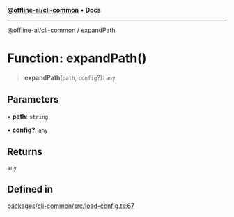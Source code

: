 [**@offline-ai/cli-common**](../README.md) • **Docs**

***

[@offline-ai/cli-common](../globals.md) / expandPath

# Function: expandPath()

> **expandPath**(`path`, `config`?): `any`

## Parameters

• **path**: `string`

• **config?**: `any`

## Returns

`any`

## Defined in

[packages/cli-common/src/load-config.ts:67](https://github.com/offline-ai/cli-common.js/blob/2d53abf8afb8587ffdfc1f85181f5f61366d5241/src/load-config.ts#L67)
